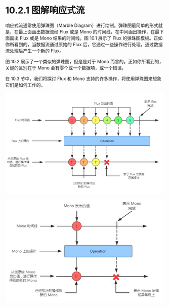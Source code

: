 # 10.2.1 图解响应式流

响应式流通常使用弹珠图（Marble Diagram）进行绘制。弹珠图最简单的形式就是，在最上面画出数据流经 Flux 或是 Mono 的时间线，在中间画出操作，在最下面画出 Flux 或是 Mono 结果的时间线。图 10.1 展示了 Flux 的弹珠图模板。正如你所看到的，当数据流通过原始的 Flux 后，它通过一些操作进行处理，通过数据流处理后产生一个新的 Flux。

图 10.2 展示了一个类似的弹珠图，但是是对于 Mono 而言的。正如你所看到的，关键的区别在于 Mono 会有零个或一个数据项，或一个错误。

在 10.3 节中，我们将探讨 Flux 和 Mono 支持的许多操作，将使用弹珠图来想象它们是如何工作的。

![&#x56FE; 10.1 Flux &#x57FA;&#x672C;&#x6D41;&#x7684;&#x53EF;&#x89C6;&#x5316;&#x5F39;&#x73E0;&#x56FE;](../../.gitbook/assets/tu-10.1.jpg)

![&#x56FE; 10.2 Flux &#x57FA;&#x672C;&#x6D41;&#x7684;&#x53EF;&#x89C6;&#x5316;&#x5F39;&#x73E0;&#x56FE;](../../.gitbook/assets/10.2.jpg)

